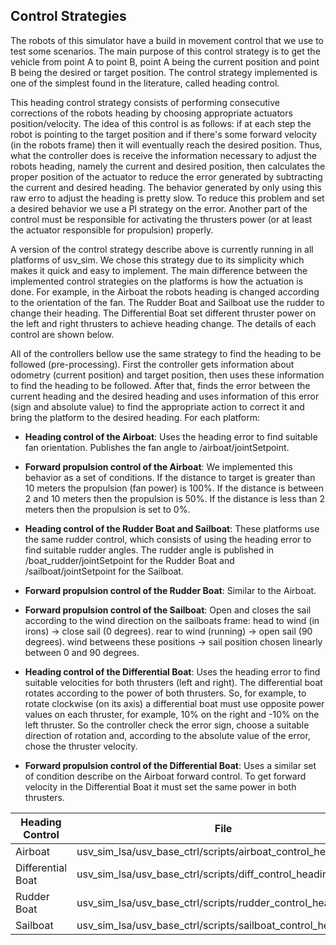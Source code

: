 ## Control Strategies

The robots of this simulator have a build in movement control that we use to test some scenarios. The main purpose of this control strategy is to get the vehicle from point A to point B, point A being the current position and point B being the desired or target position. The control strategy implemented is one of the simplest found in the literature, called heading control.

This heading control strategy consists of performing consecutive corrections of the robots heading by choosing appropriate actuators position/velocity. The idea of this control is as follows: if at each step the robot is pointing to the target position and if there's some forward velocity (in the robots frame) then it will eventually reach the desired position. Thus, what the controller does is receive the information necessary to adjust the robots heading, namely the current and desired position, then calculates the proper position of the actuator to reduce the error generated by subtracting the current and desired heading. The behavior generated by only using this raw erro to adjust the heading is pretty slow. To reduce this problem and set a desired behavior we use a PI strategy on the error. Another part of the control must be responsible for activating the thrusters power (or at least the actuator responsible for propulsion) properly. 

A version of the control strategy describe above is currently running in all platforms of usv_sim. We chose this strategy due to its simplicity which makes it quick and easy to implement. The main difference between the implemented control strategies on the platforms is how the actuation is done. For example, in the Airboat the robots heading is changed according to the orientation of the fan. The Rudder Boat and Sailboat use the rudder to change their heading. The Differential Boat set different thruster power on the left and right thrusters to achieve heading change. The details of each control are shown below.

All of the controllers bellow use the same strategy to find the heading to be followed (pre-processing). First the controller gets information about odometry (current position) and target position, then uses these information to find the heading to be followed. After that, finds the error between the current heading and the desired heading and uses information of this error (sign and absolute value) to find the appropriate action to correct it and bring the platform to the desired heading. For each platform:

 - **Heading control of the Airboat**: Uses the heading error to find suitable fan orientation. Publishes the fan angle to /airboat/jointSetpoint.

 - **Forward propulsion control of the Airboat**: We implemented this behavior as a set of conditions. If the distance to target is greater than 10 meters the propulsion (fan power) is 100%. If the distance is between 2 and 10 meters then the propulsion is 50%. If the distance is less than 2 meters then the propulsion is set to 0%.

 - **Heading control of the Rudder Boat and Sailboat**: These platforms use the same rudder control, which consists of using the heading error to find suitable rudder angles. The rudder angle is published in /boat_rudder/jointSetpoint for the Rudder Boat and /sailboat/jointSetpoint for the Sailboat.

 - **Forward propulsion control of the Rudder Boat**: Similar to the Airboat.

 - **Forward propulsion control of the Sailboat**: Open and closes the sail according to the wind direction on the sailboats frame: head to wind (in irons) -> close sail (0 degrees). rear to wind (running) -> open sail (90 degrees). wind betweens these positions -> sail position chosen linearly between 0 and 90 degrees.

 - **Heading control of the Differential Boat**: Uses the heading error to find suitable velocities for both thrusters (left and right). The differential boat rotates according to the power of both thrusters. So, for example, to rotate clockwise (on its axis) a differential boat must use opposite power values on each thruster, for example, 10% on the right and -10% on the left thruster. So the controller check the error sign, choose a suitable direction of rotation and, according to the absolute value of the error, chose the thruster velocity.  

 - **Forward propulsion control of the Differential Boat**: Uses a similar set of condition describe on the Airboat forward control. To get forward velocity in the Differential Boat it must set the same power in both thrusters.


| Heading Control   | File                                                          |
|-------------------|---------------------------------------------------------------|
| Airboat           | usv_sim_lsa/usv_base_ctrl/scripts/airboat_control_heading.py  |
| Differential Boat | usv_sim_lsa/usv_base_ctrl/scripts/diff_control_heading.py     |
| Rudder Boat       | usv_sim_lsa/usv_base_ctrl/scripts/rudder_control_heading.py   |
| Sailboat          | usv_sim_lsa/usv_base_ctrl/scripts/sailboat_control_heading.py |

